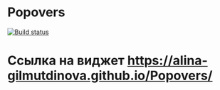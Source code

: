# Popovers 
[![Build status](https://ci.appveyor.com/api/projects/status/ow66j1o428k8hoa7/branch/master?svg=true)](https://ci.appveyor.com/project/Alina-Gilmutdinova/popovers/branch/master)

# Ссылка на виджет https://alina-gilmutdinova.github.io/Popovers/

